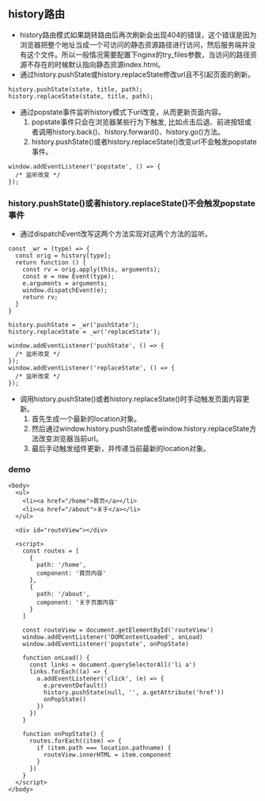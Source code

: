 ## history路由
- history路由模式如果跳转路由后再次刷新会出现404的错误，这个错误是因为浏览器把整个地址当成一个可访问的静态资源路径进行访问，然后服务端并没有这个文件。所以一般情况需要配置下nginx的try_files参数，当访问的路径资源不存在的时候默认指向静态资源index.html。
- 通过history.pushState或history.replaceState修改url且不引起页面的刷新。
```
history.pushState(state, title, path);
history.replaceState(state, title, path);
```
- 通过popstate事件监听history模式下url改变，从而更新页面内容。
  1. popstate事件只会在浏览器某些行为下触发, 比如点击后退、前进按钮或者调用history.back()、history.forward()、history.go()方法。
  2. history.pushState()或者history.replaceState()改变url不会触发popstate事件。
```
window.addEventListener('popstate', () => {
  /* 监听改变 */
});
```
### history.pushState()或者history.replaceState()不会触发popstate事件
- 通过dispatchEvent改写这两个方法实现对这两个方法的监听。
```
const _wr = (type) => {
  const orig = history[type];
  return function () {
    const rv = orig.apply(this, arguments);
    const e = new Event(type);
    e.arguments = arguments;
    window.dispatchEvent(e);
    return rv;
  }
}

history.pushState = _wr('pushState');
history.replaceState = _wr('replaceState');

window.addEventListener('pushState', () => {
  /* 监听改变 */
});
window.addEventListener('replaceState', () => {
  /* 监听改变 */
});
```
- 调用history.pushState()或者history.replaceState()时手动触发页面内容更新。
  1. 首先生成一个最新的location对象。
  2. 然后通过window.history.pushState或者window.history.replaceState方法改变浏览器当前url。
  3. 最后手动触发组件更新，并传递当前最新的location对象。
### demo
```
<body>
  <ul>
    <li><a href="/home">首页</a></li> 
    <li><a href="/about">关于</a></li>
  </ul>

  <div id="routeView"></div>

  <script>
    const routes = [
      {
        path: '/home',
        component: '首页内容'
      },
      {
        path: '/about',
        component: '关于页面内容'
      }
    ]
    
    const routeView = document.getElementById('routeView')
    window.addEventListener('DOMContentLoaded', onLoad)
    window.addEventListener('popstate', onPopState)

    function onLoad() {
      const links = document.querySelectorAll('li a')
      links.forEach((a) => {
        a.addEventListener('click', (e) => {
          e.preventDefault()
          history.pushState(null, '', a.getAttribute('href'))
          onPopState()
        })
      })
    }

    function onPopState() {
      routes.forEach((item) => {
        if (item.path === location.pathname) {
          routeView.innerHTML = item.component
        }
      })
    }
  </script>
</body>
```